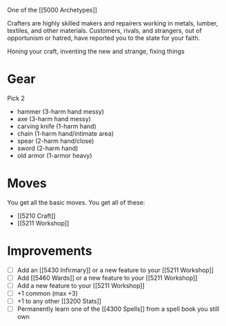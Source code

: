 One of the [[5000 Archetypes]]

Crafters are highly skilled makers and repairers working in metals, lumber, textiles, and other materials. Customers, rivals, and strangers, out of opportunism or hatred, have reported you to the state for your faith.

Honing your craft, inventing the new and strange, fixing things

# Gear 
Pick 2
- hammer (3-harm hand messy)
- axe (3-harm hand messy)
- carving knife (1-harm hand)
- chain (1-harm hand/intimate area)
- spear (2-harm hand/close)
- sword (2-harm hand)
- old armor (1-armor heavy)

# Moves
You get all the basic moves. You get all of these:
- [[5210 Craft]]
- [[5211 Workshop]]

# Improvements
- [ ]  Add an [[5430 Infirmary]] or a new feature to your [[5211 Workshop]] 
- [ ]  Add [[5460 Wards]] or a new feature to your [[5211 Workshop]]
- [ ]  Add a new feature to your [[5211 Workshop]]
- [ ]  +1 common (max +3)
- [ ] +1 to any other [[3200 Stats]]
- [ ] Permanently learn one of the [[4300 Spells]] from a spell book you still own